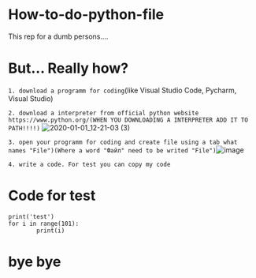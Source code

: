 # How-to-do-python-file
This rep for a dumb persons....

# But... Really how?
`1. download a programm for coding`(like Visual Studio Code, Pycharm, Visual Studio)


`2. download a interpreter from official python website https://www.python.org/(WHEN YOU DOWNLOADING A INTERPRETER ADD IT TO PATH!!!!)`
![2020-01-01_12-21-03 (3)](https://github.com/user-attachments/assets/12db3cfb-6637-4e69-b526-790a46ab8994)

`3. open your programm for coding and create file using a tab what names "File")(Where a word "Файл" need to be writed "File")`![image](https://github.com/user-attachments/assets/7f75e5dc-3a37-4932-8ac5-58d925187f64)

`4. write a code. For test you can copy my code`

# Code for test
	print('test')
	for i in range(101):
    		print(i)

# bye bye


		


